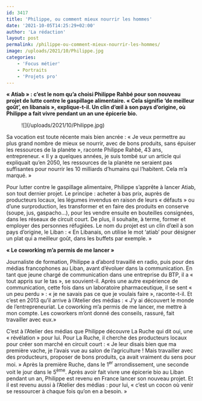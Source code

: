 ```yaml
---
id: 3417
title: 'Philippe, ou comment mieux nourrir les hommes'
date: '2021-10-05T14:25:29+02:00'
author: 'La rédaction'
layout: post
permalink: /philippe-ou-comment-mieux-nourrir-les-hommes/
image: /uploads/2021/10/Philippe.jpg
categories:
    - 'Focus métier'
    - Portraits
    - 'Projets pro'
---
```


**« Atiab » : c’est le nom qu’a choisi Philippe Rahbé pour son nouveau projet de lutte contre le gaspillage alimentaire. « Cela signifie ‘de meilleur goût’, en libanais », explique-t-il. Un clin d’œil à son pays d’origine, où Philippe a fait vivre pendant un an une épicerie bio.**

<figure class="wp-block-image">![](/uploads/2021/10/Philippe.jpg)</figure>Sa vocation est toute récente mais bien ancrée : « Je veux permettre au plus grand nombre de mieux se nourrir, avec de bons produits, sans épuiser les ressources de la planète », raconte Philippe Rahbé, 43 ans, entrepreneur. « Il y a quelques années, je suis tombé sur un article qui expliquait qu’en 2050, les ressources de la planète ne seraient pas suffisantes pour nourrir les 10 milliards d’humains qui l’habitent. Cela m’a marqué. »

Pour lutter contre le gaspillage alimentaire, Philippe s’apprête à lancer Atiab, son tout dernier projet. Le principe : acheter à bas prix, auprès de producteurs locaux, les légumes invendus en raison de leurs « défauts » ou d’une surproduction, les transformer et en faire des produits en conserve (soupe, jus, gaspacho…), pour les vendre ensuite en bouteilles consignées, dans les réseaux de circuit court. De plus, il souhaite, à terme, former et employer des personnes réfugiées. Le nom du projet est un clin d’œil à son pays d’origine, le Liban : « En Libanais, on utilise le mot ‘atiab’ pour désigner un plat qui a meilleur goût, dans les buffets par exemple. »

**« Le coworking m’a permis de me lancer »**

Journaliste de formation, Philippe a d’abord travaillé en radio, puis pour des médias francophones au Liban, avant d’évoluer dans la communication. En tant que jeune chargé de communication dans une entreprise du BTP, il a « tout appris sur le tas », se souvient-il. Après une autre expérience de communication, cette fois dans un laboratoire pharmaceutique, il se sent « un peu perdu » : « je ne savais pas ce que je voulais faire », raconte-t-il. Et c’est en 2013 qu’il arrive à l’Atelier des médias : « J’y ai découvert le monde de l’entrepreneuriat. Le coworking m’a permis de me lancer, me mettre à mon compte. Les coworkers m’ont donné des conseils, rassuré, fait travailler avec eux.»

C’est à l’Atelier des médias que Philippe découvre La Ruche qui dit oui, une « révélation » pour lui. Pour La Ruche, il cherche des producteurs locaux pour créer son marché en circuit court : « Je leur disais bien que ma première vache, je l’avais vue au salon de l’agriculture ! Mais travailler avec des producteurs, proposer de bons produits, ça avait vraiment du sens pour moi. » Après la première Ruche, dans le 1<sup>er</sup> arrondissement, une seconde voit le jour dans le 5<sup>ème</sup>. Après avoir fait vivre une épicerie bio au Liban pendant un an, Philippe est revenu en France lancer son nouveau projet. Et il est revenu aussi à l’Atelier des médias : pour lui, « c’est un cocon où venir se ressourcer à chaque fois qu’on en a besoin. »